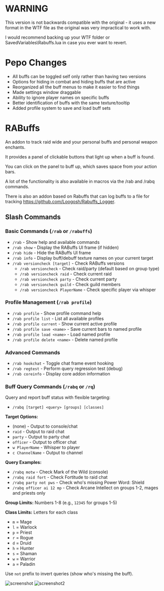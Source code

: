 # WARNING
This version is not backwards compatible with the original - it uses a new format in the WTF file as the original was very impractical to work with.

I would recommend backing up your WTF folder or SavedVariables\Rabuffs.lua in case you ever want to revert.

# Pepo Changes

- All buffs can be toggled self only rather than having two versions
- Options for hiding in combat and hiding buffs that are active
- Reorganized all the buff menus to make it easier to find things
- Made settings window draggable
- Ability to ignore player names on specific buffs
- Better identification of buffs with the same texture/tooltip
- Added profile system to save and load buff sets

# RABuffs

An addon to track raid wide and your personal buffs and personal weapon enchants.

It provides a panel of clickable buttons that light up when a buff is found.

You can click on the panel to buff up, which saves space from your action bars.

A lot of the functionality is also available in macros via the /rab and /rabq commands.

There is also an addon based on Rabuffs that can log buffs to a file for tracking https://github.com/Loogosh/Rabuffs_Logger.

## Slash Commands

### Basic Commands (`/rab` or `/rabuffs`)

- `/rab` - Show help and available commands
- `/rab show` - Display the RABuffs UI frame (if hidden)
- `/rab hide` - Hide the RABuffs UI frame
- `/rab info` - Display buff/debuff texture names on your current target
- `/rab versioncheck [target]` - Check RABuffs versions
  - `/rab versioncheck` - Check raid/party (default based on group type)
  - `/rab versioncheck raid` - Check current raid
  - `/rab versioncheck party` - Check current party
  - `/rab versioncheck guild` - Check guild members
  - `/rab versioncheck PlayerName` - Check specific player via whisper

### Profile Management (`/rab profile`)

- `/rab profile` - Show profile command help
- `/rab profile list` - List all available profiles
- `/rab profile current` - Show current active profile
- `/rab profile save <name>` - Save current bars to named profile
- `/rab profile load <name>` - Load named profile
- `/rab profile delete <name>` - Delete named profile

### Advanced Commands

- `/rab hookchat` - Toggle chat frame event hooking
- `/rab regtest` - Perform query regression test (debug)
- `/rab coreinfo` - Display core addon information

### Buff Query Commands (`/rabq` or `/rq`)

Query and report buff status with flexible targeting:

- `/rabq [target] <query> [groups] [classes]`

**Target Options:**
- (none) - Output to console/chat
- `raid` - Output to raid chat
- `party` - Output to party chat
- `officer` - Output to officer chat
- `w PlayerName` - Whisper to player
- `c ChannelName` - Output to channel

**Query Examples:**
- `/rabq motw` - Check Mark of the Wild (console)
- `/rabq raid fort` - Check Fortitude to raid chat
- `/rabq party not pws` - Check who's missing Power Word: Shield
- `/rabq officer ai 12 mp` - Check Arcane Intellect on groups 1-2, mages and priests only

**Group Limits:** Numbers 1-8 (e.g., `12345` for groups 1-5)

**Class Limits:** Letters for each class
- `m` = Mage
- `l` = Warlock  
- `p` = Priest
- `r` = Rogue
- `d` = Druid
- `h` = Hunter
- `s` = Shaman
- `w` = Warrior
- `a` = Paladin

Use `not` prefix to invert queries (show who's missing the buff).

![screenshot](ss.png?raw=true "screenshot")
![screenshot2](ss2.png?raw=true "screenshot2")
